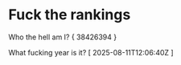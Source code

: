 # Fuck the rankings

Who the hell am I?
{ 38426394 }

What fucking year is it?
[ 2025-08-11T12:06:40Z ]
